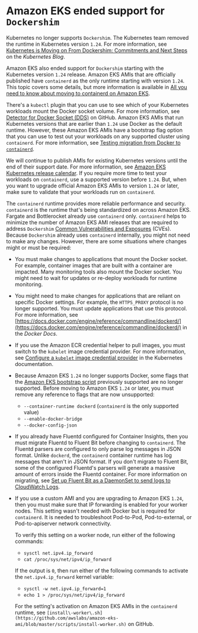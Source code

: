 # Amazon EKS ended support for `Dockershim`<a name="dockershim-deprecation"></a>

Kubernetes no longer supports `Dockershim`\. The Kubernetes team removed the runtime in Kubernetes version `1.24`\. For more information, see [Kubernetes is Moving on From Dockershim: Commitments and Next Steps](https://kubernetes.io/blog/2022/01/07/kubernetes-is-moving-on-from-dockershim/) on the *Kubernetes Blog*\.

Amazon EKS also ended support for `Dockershim` starting with the Kubernetes version `1.24` release\. Amazon EKS AMIs that are officially published have `containerd` as the only runtime starting with version `1.24`\. This topic covers some details, but more information is available in [All you need to know about moving to containerd on Amazon EKS](http://aws.amazon.com/blogs/containers/all-you-need-to-know-about-moving-to-containerd-on-amazon-eks/)\.

There's a `kubectl` plugin that you can use to see which of your Kubernetes workloads mount the Docker socket volume\. For more information, see [Detector for Docker Socket \(DDS\)](https://github.com/aws-containers/kubectl-detector-for-docker-socket) on GitHub\. Amazon EKS AMIs that run Kubernetes versions that are earlier than `1.24` use Docker as the default runtime\. However, these Amazon EKS AMIs have a bootstrap flag option that you can use to test out your workloads on any supported cluster using `containerd`\. For more information, see [Testing migration from Docker to `containerd`](eks-optimized-ami.md#containerd-bootstrap)\.

We will continue to publish AMIs for existing Kubernetes versions until the end of their support date\. For more information, see [Amazon EKS Kubernetes release calendar](kubernetes-versions.md#kubernetes-release-calendar)\. If you require more time to test your workloads on `containerd`, use a supported version before `1.24`\. But, when you want to upgrade official Amazon EKS AMIs to version `1.24` or later, make sure to validate that your workloads run on `containerd`\.

The `containerd` runtime provides more reliable performance and security\. `containerd` is the runtime that's being standardized on across Amazon EKS\. Fargate and Bottlerocket already use `containerd` only\. `containerd` helps to minimize the number of Amazon EKS AMI releases that are required to address `Dockershim` [Common Vulnerabilities and Exposures](https://cve.mitre.org/) \(CVEs\)\. Because `Dockershim` already uses `containerd` internally, you might not need to make any changes\. However, there are some situations where changes might or must be required:
+ You must make changes to applications that mount the Docker socket\. For example, container images that are built with a container are impacted\. Many monitoring tools also mount the Docker socket\. You might need to wait for updates or re\-deploy workloads for runtime monitoring\.
+ You might need to make changes for applications that are reliant on specific Docker settings\. For example, the `HTTPS_PROXY` protocol is no longer supported\. You must update applications that use this protocol\. For more information, see [https://docs.docker.com/engine/reference/commandline/dockerd/](https://docs.docker.com/engine/reference/commandline/dockerd/) in the *Docker Docs*\.
+ If you use the Amazon ECR credential helper to pull images, you must switch to the `kubelet` image credential provider\. For more information, see [Configure a `kubelet` image credential provider](https://kubernetes.io/docs/tasks/kubelet-credential-provider/kubelet-credential-provider/) in the Kubernetes documentation\.
+ Because Amazon EKS `1.24` no longer supports Docker, some flags that the [Amazon EKS bootstrap script](https://github.com/awslabs/amazon-eks-ami/blob/master/files/bootstrap.sh) previously supported are no longer supported\. Before moving to Amazon EKS `1.24` or later, you must remove any reference to flags that are now unsupported:
  + `--container-runtime dockerd` \(`containerd` is the only supported value\)
  + `--enable-docker-bridge`
  + `--docker-config-json`
+ If you already have Fluentd configured for Container Insights, then you must migrate Fluentd to Fluent Bit before changing to `containerd`\. The Fluentd parsers are configured to only parse log messages in JSON format\. Unlike `dockerd`, the `containerd` container runtime has log messages that aren't in JSON format\. If you don't migrate to Fluent Bit, some of the configured Fluentd's parsers will generate a massive amount of errors inside the Fluentd container\. For more information on migrating, see [Set up Fluent Bit as a DaemonSet to send logs to CloudWatch Logs](https://docs.aws.amazon.com/AmazonCloudWatch/latest/monitoring/Container-Insights-setup-logs-FluentBit.html)\.
+ If you use a custom AMI and you are upgrading to Amazon EKS `1.24`, then you must make sure that IP forwarding is enabled for your worker nodes\. This setting wasn't needed with Docker but is required for `containerd`\. It is needed to troubleshoot Pod\-to\-Pod, Pod\-to\-external, or Pod\-to\-apiserver network connectivity\.

  To verify this setting on a worker node, run either of the following commands:
  + `sysctl net.ipv4.ip_forward`
  + `cat /proc/sys/net/ipv4/ip_forward`

  If the output is `0`, then run either of the following commands to activate the `net.ipv4.ip_forward` kernel variable:
  + `sysctl -w net.ipv4.ip_forward=1`
  + `echo 1 > /proc/sys/net/ipv4/ip_forward`

  For the setting's activation on Amazon EKS AMIs in the `containerd` runtime, see `[install\-worker\.sh](https://github.com/awslabs/amazon-eks-ami/blob/master/scripts/install-worker.sh)` on GitHub\.

   